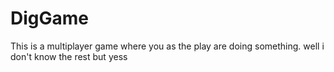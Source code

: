 # DigGame
 This is a multiplayer game where you as the play are doing something. well i don't know the rest but yess
